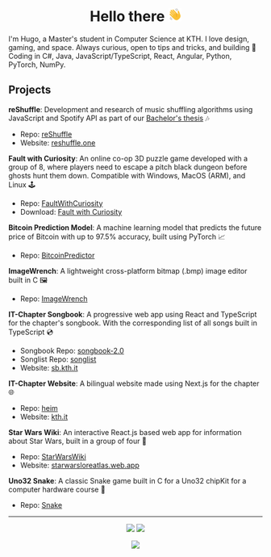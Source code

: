 <h1 align="center">Hello there <a href="https://youtu.be/dQw4w9WgXcQ"><img height="26em" src="https://raw.githubusercontent.com/Cactooz/Cactooz/main/img/hand.svg"></a></h1>

I'm Hugo, a Master's student in Computer Science at KTH. I love design, gaming, and space. Always curious, open to tips and tricks, and building 🚀
Coding in C#, Java, JavaScript/TypeScript, React, Angular, Python, PyTorch, NumPy.

## Projects

**reShuffle**: 
Development and research of music shuffling algorithms using JavaScript and Spotify API as part of our [Bachelor's thesis](http://kth.diva-portal.org/smash/record.jsf?pid=diva2:1906561) 🎶

- Repo: [reShuffle](https://github.com/Cactooz/reShuffle)
- Website: [reshuffle.one](https://reshuffle.one/)

**Fault with Curiosity**: 
An online co-op 3D puzzle game developed with a group of 8, where players need to escape a pitch black dungeon before ghosts hunt them down. Compatible with Windows, MacOS (ARM), and Linux 🕹️

- Repo: [FaultWithCuriosity](https://github.com/TeamAlphaKTH/FaultWithCuriosity)
- Download: [Fault with Curiosity](https://github.com/TeamAlphaKTH/FaultWithCuriosity/releases/tag/v1.0)

**Bitcoin Prediction Model**: 
A machine learning model that predicts the future price of Bitcoin with up to 97.5% accuracy, built using PyTorch 📈

- Repo: [BitcoinPredictor](https://github.com/Cactooz/BitcoinPredictor)

**ImageWrench**: 
A lightweight cross-platform bitmap (.bmp) image editor built in C 🖼️

- Repo: [ImageWrench](https://github.com/Cactooz/ImageWrench)

**IT-Chapter Songbook**:
A progressive web app using React and TypeScript for the chapter's songbook. With the corresponding list of all songs built in TypeScript 💿

- Songbook Repo: [songbook-2.0](https://github.com/itsektionen/songbook-2.0)
- Songlist Repo: [songlist](https://github.com/itsektionen/songlist)
- Website: [sb.kth.it](https://www.sb.kth.it/)

**IT-Chapter Website**:
A bilingual website made using Next.js for the chapter 🌐

- Repo: [heim](https://github.com/itsektionen/heim)
- Website: [kth.it](https://www.kth.it/)

**Star Wars Wiki**: 
An interactive React.js based web app for information about Star Wars, built in a group of four 🌌

- Repo: [StarWarsWiki](https://github.com/Cactooz/StarWarsWiki)
- Website: [starwarsloreatlas.web.app](https://starwarsloreatlas.web.app/)

**Uno32 Snake**: 
A classic Snake game built in C for a Uno32 chipKit for a computer hardware course 🐍

- Repo: [Snake](https://github.com/Cactooz/Snake)

---

<p align="center" width="100%">
    <img src="https://github-readme-stats.vercel.app/api?username=Cactooz&show_icons=true&bg_color=0D1117&border_color=30363D&text_color=ADBAC7&title_color=ADBAC7&icon_color=FF6600&line_height=20">
    <img src="https://github-readme-stats.vercel.app/api/top-langs/?username=Cactooz&size_weight=0.5&count_weight=0.5&layout=compact&bg_color=0D1117&border_color=30363D&text_color=ADBAC7&title_color=ADBAC7">
</p>
<p align="center" width="100%">
    <img src="http://github-readme-streak-stats.herokuapp.com?user=Cactooz&theme=dark&date_format=j%20M%5B%20Y%5D&background=0D1117&sideLabels=ADBAC7&currStreakLabel=FF6600&border=30363D&stroke=0D1117&ring=FF6600&fire=FF6600&dates=ADBAC7&currStreakNum=ADBAC7&sideNums=ADBAC7&card_height=160">
</p>
